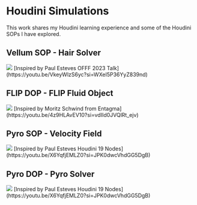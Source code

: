 # Houdini Simulations

This work shares my Houdini learning experience and some of the Houdini SOPs I have explored.

## Vellum SOP - Hair Solver
<img src="../images/Houdini/floppyRedFlowersOptimized.gif">
[Inspired by Paul Esteves OFFF 2023 Talk](https://youtu.be/VkeyWlzS6yc?si=WXeI5P36YyZ839nd)

## FLIP DOP - FLIP Fluid Object
<img src="../images/Houdini/simulateFluidsOptimized.gif">
[Inspired by Moritz Schwind from Entagma](https://youtu.be/4z9HLAvEV10?si=vdIId0JVQlRt_ejv)

## Pyro SOP - Velocity Field
<img src="../images/Houdini/velocityParticlesOptimized.gif">
[Inspired by Paul Esteves Houdini 19 Nodes](https://youtu.be/X6YqfjEMLZ0?si=JPK0dwcVhdGG5DgB)

## Pyro DOP - Pyro Solver
<img src="../images/Houdini/pyroMantra.gif">
[Inspired by Paul Esteves Houdini 19 Nodes](https://youtu.be/X6YqfjEMLZ0?si=JPK0dwcVhdGG5DgB)
